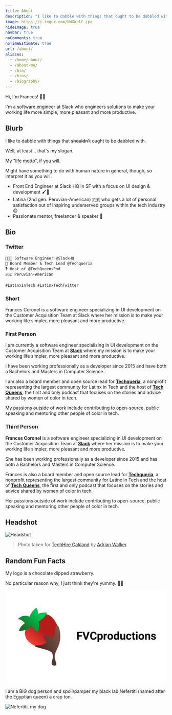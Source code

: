 ```yaml
---
title: About
description: "I like to dabble with things that ought to be dabbled with. 🍫🍓"
image: https://i.imgur.com/NWXkplC.jpg
hideImage: true
navbar: true
noComments: true
noTimeEstimate: true
url: /about/
aliases:
  - /home/about/
  - /about-me/
  - /bio/
  - /bios/
  - /biography/
---
```


Hi, I'm Frances! 👋🏽

I'm a software engineer at Slack who engineers solutions to make your working life more simple, more pleasant and more productive.

## Blurb

I like to dabble with things that ~~shouldn't~~ ought to be dabbled with.

Well, at least... that's my slogan.

My "life motto", if you will.

Might have something to do with human nature in general, though, so interpret it as you will.

- Front End Engineer at Slack HQ in SF with a focus on UI design & development 🖌️🔧️
- Latina (2nd gen. Peruvian-American) 🇵🇪️ who gets a lot of personal satisfaction out of inspiring underserved groups within the tech industry 😊
- Passionate mentor, freelancer & speaker 💬️

## Bio

### Twitter

```txt
👩🏽‍💻 Software Engineer @SlackHQ
🌮 Board Member & Tech Lead @Techqueria
🎙️ Host of @TechQueensPod
🇵🇪 Peruvian-American

#LatinxInTech #LatinxTechTwitter
```

### Short

Frances Coronel is a software engineer specializing in UI development on the Customer Acquisition Team at Slack where her mission is to make your working life simpler, more pleasant and more productive.

### First Person

I am currently a software engineer specializing in UI development on the Customer Acquisition Team at [**Slack**](https://slack.com?source=fvcproductions) where my mission is to make your working life simpler, more pleasant and more productive.

I have been working professionally as a developer since 2015 and have both a Bachelors and Masters in Computer Science.

I am also a board member and open source lead for [**Techqueria**](https://techqueria.org?source=fvcproductions), a nonprofit representing the largest community for Latinx in Tech and the host of [**Tech Queens**](/podcast/), the first and only podcast that focuses on the stories and advice shared by women of color in tech.

My passions outside of work include contributing to open-source, public speaking and mentoring other people of color in tech.

### Third Person

**Frances Coronel** is a software engineer specializing in UI development on the Customer Acquisition Team at [**Slack**](https://slack.com?source=fvcproductions) where her mission is to make your working life simpler, more pleasant and more productive.

She has been working professionally as a developer since 2015 and has both a Bachelors and Masters in Computer Science.

Frances is also a board member and open source lead for [**Techqueria**](https://techqueria.org?source=fvcproductions), a nonprofit representing the largest community for Latinx in Tech and the host of [**Tech Queens**](/podcast/), the first and only podcast that focuses on the stories and advice shared by women of color in tech.

Her passions outside of work include contributing to open-source, public speaking and mentoring other people of color in tech.

## Headshot

![Headshot](https://i.imgur.com/NWXkplC.jpg "Frances Coronel - Headshot")

> Photo taken for [TechHire Oakland](https://www.techhireoakland.org/training/) by [Adrian Walker](https://www.adrianowalker.com/)

<!-- ## Life Timeline

| Date           | Event                                                                  |
| -------------- | ---------------------------------------------------------------------- |
| 1995 October   | Born in Newport News, VA to Peruvian immigrants                        |
| 1998 September | Started Pre-K                                                          |
| 2001 September | Started elementary school                                              |
| 2006 January   | Got my first dog, Nefer                                                |
| 2006 September | Started middle school                                                  |
| 2009 September | Started high school                                                    |
| 2010 June      | First college class at Tidewater Community College                     |
| 2011 June      | Took summer college classes at Hampton University                      |
| 2011 August    | First international conference                                         |
| 2012 Summer    | Volunteered for an international medical mission                       |
| 2012 Summer    | Studied wildlife in Tanzania                                           |
| 2013 June      | Graduated from high school                                             |
| 2013 June      | Started fvcproductions.com                                             |
| 2013 June      | Took summer college classes again at Tidewater Community College       |
| 2013 August    | Studied abroad at Jacobs University Bremen                             |
| 2014 January   | Started at Hampton University                                          |
| 2014 August    | First tech conference                                                  |
| 2014 October   | First hackathon                                                        |
| 2015 June      | Summer of Code at Fullstack Academy                                    |
| 2015 October   | First client dev project completed                                     |
| 2015 November  | First developer job with 80/20                                         |
| 2015 November  | First talk at a tech conference                                        |
| 2016 May       | Graduated from Hampton University with a Bachelors in Computer Science |
| 2016 May       | Started dating Nolan                                                   |
| 2016 Summer    | Interned for Accenture on AR/VR team                                   |
| 2016 August    | Started at Cornell Tech                                                |
| 2017 May       | Graduated from Cornell Tech with a Masters in Computer Science         |
| 2017 June      | Started at Accenture                                                   |
| 2018 June      | Started at Slack                                                       |
| 2018 August    | Nolan moves in                                                         |
| 2018 November  | Now an admin for Techqueria                                            |
| 2021 January   | Nefer probably dead                                                    |
| 2095 October   | Probably dead                                                          |

> This life timeline was inspired by [Chris Coyier's](https://chriscoyier.net/timeline/) because I thought it looked neat. -->

## Random Fun Facts

My logo is a chocolate dipped strawberry.

No particular reason why, I just think they're yummy. 🍫🍓

[![FVCproductions - Logo](/assets/img/teaser.png)](/2017/08/19/fvcproductions---logo-redesign-/ "FVCproductions Logo Redesign")

I am a BIG dog person and spoil/pamper my black lab Nefertiti (named after the Egyptian queen) a crap ton.

![Nefertiti, my dog](https://i.imgur.com/cwXno9D.jpg)
